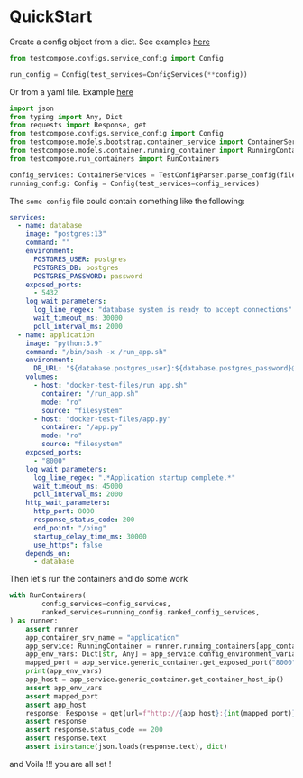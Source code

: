 # QuickStart


Create a config object from a dict. See examples [here](https://github.com/rugging24/python-testcompose/blob/main/tests/containers_fixtures.py)

```python
from testcompose.configs.service_config import Config

run_config = Config(test_services=ConfigServices(**config))

```

Or from a yaml file. Example [here](https://github.com/rugging24/python-testcompose/blob/main/configurations/sample-config.yaml)

```python
import json
from typing import Any, Dict
from requests import Response, get
from testcompose.configs.service_config import Config
from testcompose.models.bootstrap.container_service import ContainerServices
from testcompose.models.container.running_container import RunningContainer
from testcompose.run_containers import RunContainers

config_services: ContainerServices = TestConfigParser.parse_config(file_name='some-config.yaml')
running_config: Config = Config(test_services=config_services)

```
The `some-config` file could contain something like the following:


```yaml
services:
  - name: database
    image: "postgres:13"
    command: ""
    environment:
      POSTGRES_USER: postgres
      POSTGRES_DB: postgres
      POSTGRES_PASSWORD: password
    exposed_ports:
      - 5432
    log_wait_parameters:
      log_line_regex: "database system is ready to accept connections"
      wait_timeout_ms: 30000
      poll_interval_ms: 2000
  - name: application
    image: "python:3.9"
    command: "/bin/bash -x /run_app.sh"
    environment:
      DB_URL: "${database.postgres_user}:${database.postgres_password}@${database.container_hostname}:5432/${database.postgres_db}"
    volumes:
      - host: "docker-test-files/run_app.sh"
        container: "/run_app.sh"
        mode: "ro"
        source: "filesystem"
      - host: "docker-test-files/app.py"
        container: "/app.py"
        mode: "ro"
        source: "filesystem"
    exposed_ports:
      - "8000"
    log_wait_parameters:
      log_line_regex: ".*Application startup complete.*"
      wait_timeout_ms: 45000
      poll_interval_ms: 2000
    http_wait_parameters:
      http_port: 8000
      response_status_code: 200
      end_point: "/ping"
      startup_delay_time_ms: 30000
      use_https": false
    depends_on:
      - database
```

Then let's run the containers and do some work

```python
with RunContainers(
        config_services=config_services,
        ranked_services=running_config.ranked_config_services,
) as runner:
    assert runner
    app_container_srv_name = "application"
    app_service: RunningContainer = runner.running_containers[app_container_srv_name]
    app_env_vars: Dict[str, Any] = app_service.config_environment_variables
    mapped_port = app_service.generic_container.get_exposed_port("8000")
    print(app_env_vars)
    app_host = app_service.generic_container.get_container_host_ip()
    assert app_env_vars
    assert mapped_port
    assert app_host
    response: Response = get(url=f"http://{app_host}:{int(mapped_port)}/version")
    assert response
    assert response.status_code == 200
    assert response.text
    assert isinstance(json.loads(response.text), dict)

```

and Voila !!! you are all set !
